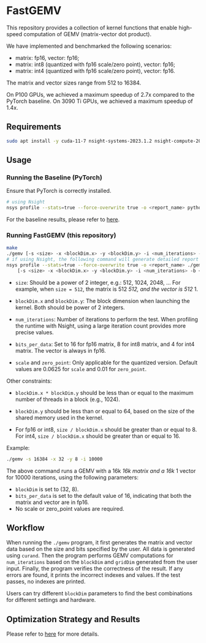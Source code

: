 # FastGEMV

This repository provides a collection of kernel functions that enable high-speed computation of GEMV (matrix-vector dot product).

We have implemented and benchmarked the following scenarios:

- matrix: fp16, vector: fp16;
- matrix: int8 (quantized with fp16 scale/zero point), vector: fp16;
- matrix: int4 (quantized with fp16 scale/zero point), vector: fp16.

The matrix and vector sizes range from 512 to 16384.

On P100 GPUs, we achieved a maximum speedup of 2.7x compared to the PyTorch baseline. On 3090 Ti GPUs, we achieved a maximum speedup of 1.4x.

## Requirements

```bash
sudo apt install -y cuda-11-7 nsight-systems-2023.1.2 nsight-compute-2023.1.1
```

## Usage

### Running the Baseline (PyTorch)

Ensure that PyTorch is correctly installed.

```bash
# using Nsight
nsys profile --stats=true --force-overwrite true -o <report_name> python baseline.py -size <size>
```

For the baseline results, please refer to [here](./method_and_result.md).

### Running FastGEMV (this repository)

```bash
make
./gemv [-s <size> -x <blockDim.x> -y <blockDim.y> -i <num_iterations> -b <bits_per_data> -u <scale> -v <zero_point>]
# if using Nsight, the following command will generate detailed report of each function / kernel
nsys profile --stats=true --force-overwrite true -o <report_name> ./gemv \
    [-s <size> -x <blockDim.x> -y <blockDim.y> -i <num_iterations> -b <bits_per_data> -u <scale> -v <zero_point>]
```

- `size`: Should be a power of 2 integer, e.g.: 512, 1024, 2048, ... For example, when `size = 512`, the matrix is 512 *512, and the vector is 512* 1.

- `blockDim.x` and `blockDim.y`: The block dimension when launching the kernel. Both should be power of 2 integers.

- `num_iterations`: Number of iterations to perform the test. When profiling the runtime with Nsight, using a large iteration count provides more precise values.

- `bits_per_data`: Set to 16 for fp16 matrix, 8 for int8 matrix, and 4 for int4 matrix. The vector is always in fp16.

- `scale` and `zero_point`: Only applicable for the quantized version. Default values are 0.0625 for `scale` and 0.01 for `zero_point`.

Other constraints:

- `blockDim.x * blockDim.y` should be less than or equal to the maximum number of threads in a block (e.g., 1024).

- `blockDim.y` should be less than or equal to 64, based on the size of the shared memory used in the kernel.

- For fp16 or int8, `size / blockDim.x` should be greater than or equal to 8. For int4, `size / blockDim.x` should be greater than or equal to 16.

Example:

```bash
./gemv -s 16384 -x 32 -y 8 -i 10000
```

The above command runs a GEMV with a 16k *16k matrix and a 16k* 1 vector for 10000 iterations, using the following parameters:

- `blockDim` is set to (32, 8).
- `bits_per_data` is set to the default value of 16, indicating that both the matrix and vector are in fp16.
- No scale or zero_point values are required.

## Workflow

When running the `./gemv` program, it first generates the matrix and vector data based on the size and bits specified by the user. All data is generated using `curand`. Then the program performs GEMV computations for `num_iterations` based on the `blockDim` and `gridDim` generated from the user input. Finally, the program verifies the correctness of the result. If any errors are found, it prints the incorrect indexes and values. If the test passes, no indexes are printed.

Users can try different `blockDim` parameters to find the best combinations for different settings and hardware.

## Optimization Strategy and Results

Please refer to [here](./method_and_result.md) for more details.
